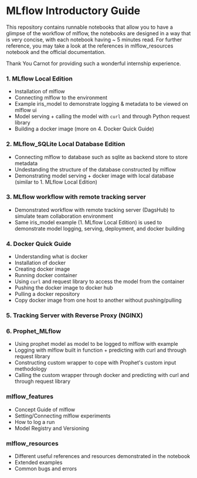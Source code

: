 # MLflow Introductory Guide

This repository contains runnable notebooks that allow you to have a glimpse of the workflow of mlflow, the notebooks are designed in a way that is very concise, with each notebook having ~ 5 minutes read. For further reference, you may take a look at the references in mlflow_resources notebook and the official documentation.

Thank You Carnot for providing such a wonderful internship experience.

### **1. MLflow Local Edition**
- Installation of mlflow
- Connecting mlflow to the environment 
- Example iris_model to demonstrate logging & metadata to be viewed on mlflow ui
- Model serving + calling the model with `curl` and through Python request library
- Building a docker image (more on 4. Docker Quick Guide)

### **2. MLflow_SQLite Local Database Edition**
- Connecting mlflow to database such as sqlite as backend store to store metadata
- Undestanding the structure of the database constructed by mlflow
- Demonstrating model serving + docker image with local database (similar to 1. MLflow Local Edition)

### **3. MLflow workflow with remote tracking server**
- Demonstrated workflow with remote tracking server (DagsHub) to simulate team collaboration environment
- Same iris_model example (1. MLflow Local Edition) is used to demonstrate model logging, serving, deployment, and docker building

### **4. Docker Quick Guide**
- Understanding what is docker
- Installation of docker
- Creating docker image
- Running docker container
- Using `curl` and request library to access the model from the container
- Pushing the docker image to docker hub
- Pulling a docker repository
- Copy docker image from one host to another without pushing/pulling

### **5. Tracking Server with Reverse Proxy (NGINX)**

### **6. Prophet_MLflow**
- Using prophet model as model to be logged to mlflow with example
- Logging with mlflow built in function + predicting with curl and through request library
- Constructing custom wrapper to cope with Prophet's custom input methodology
- Calling the custom wrapper through docker and predicting with curl and through request library

### **mlflow_features**
- Concept Guide of mlflow
- Setting/Connecting mlflow experiments
- How to log a run
- Model Registry and Versioning

### **mlflow_resources**
- Different useful references and resources demonstrated in the notebook
- Extended examples
- Common bugs and errors 
